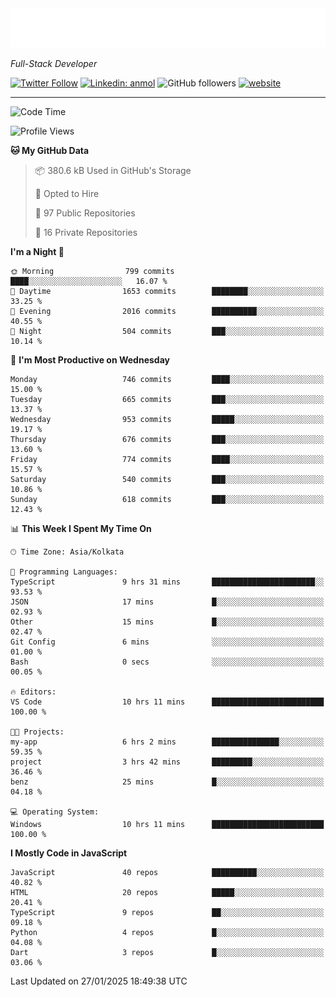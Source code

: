 <!-- START:readme-typing -->
<img src="readme-typing.svg" />
<!-- END:readme-typing -->

<p><em>Full-Stack Developer</em></p>

[![Twitter Follow](https://img.shields.io/twitter/follow/tonalmathew?style=flat)](https://twitter.com/intent/follow?screen_name=tonalmathew)
[![Linkedin: anmol](https://img.shields.io/badge/tonal-mathew?style=flat-square&logo=Linkedin&logoColor=white&link=https://www.linkedin.com/in/tonal-mathew/)](https://www.linkedin.com/in/tonal-mathew/)
![GitHub followers](https://img.shields.io/github/followers/tonalmathew?label=Follow&style=social)
[![website](https://img.shields.io/badge/Website-46a2f1.svg?&style=flat-square&logo=Google-Chrome&logoColor=white&link=http://tonalmathew.github.io/)](http://tonalmathew.github.io/)

---
<!--START_SECTION:waka-->
![Code Time](http://img.shields.io/badge/Code%20Time-1%2C411%20hrs%2038%20mins-blue)

![Profile Views](http://img.shields.io/badge/Profile%20Views-0-blue)

**🐱 My GitHub Data** 

> 📦 380.6 kB Used in GitHub's Storage 
 > 
> 💼 Opted to Hire
 > 
> 📜 97 Public Repositories 
 > 
> 🔑 16 Private Repositories 
 > 
**I'm a Night 🦉** 

```text
🌞 Morning                799 commits         ████░░░░░░░░░░░░░░░░░░░░░   16.07 % 
🌆 Daytime                1653 commits        ████████░░░░░░░░░░░░░░░░░   33.25 % 
🌃 Evening                2016 commits        ██████████░░░░░░░░░░░░░░░   40.55 % 
🌙 Night                  504 commits         ███░░░░░░░░░░░░░░░░░░░░░░   10.14 % 
```
📅 **I'm Most Productive on Wednesday** 

```text
Monday                   746 commits         ████░░░░░░░░░░░░░░░░░░░░░   15.00 % 
Tuesday                  665 commits         ███░░░░░░░░░░░░░░░░░░░░░░   13.37 % 
Wednesday                953 commits         █████░░░░░░░░░░░░░░░░░░░░   19.17 % 
Thursday                 676 commits         ███░░░░░░░░░░░░░░░░░░░░░░   13.60 % 
Friday                   774 commits         ████░░░░░░░░░░░░░░░░░░░░░   15.57 % 
Saturday                 540 commits         ███░░░░░░░░░░░░░░░░░░░░░░   10.86 % 
Sunday                   618 commits         ███░░░░░░░░░░░░░░░░░░░░░░   12.43 % 
```


📊 **This Week I Spent My Time On** 

```text
🕑︎ Time Zone: Asia/Kolkata

💬 Programming Languages: 
TypeScript               9 hrs 31 mins       ███████████████████████░░   93.53 % 
JSON                     17 mins             █░░░░░░░░░░░░░░░░░░░░░░░░   02.93 % 
Other                    15 mins             █░░░░░░░░░░░░░░░░░░░░░░░░   02.47 % 
Git Config               6 mins              ░░░░░░░░░░░░░░░░░░░░░░░░░   01.00 % 
Bash                     0 secs              ░░░░░░░░░░░░░░░░░░░░░░░░░   00.05 % 

🔥 Editors: 
VS Code                  10 hrs 11 mins      █████████████████████████   100.00 % 

🐱‍💻 Projects: 
my-app                   6 hrs 2 mins        ███████████████░░░░░░░░░░   59.35 % 
project                  3 hrs 42 mins       █████████░░░░░░░░░░░░░░░░   36.46 % 
benz                     25 mins             █░░░░░░░░░░░░░░░░░░░░░░░░   04.18 % 

💻 Operating System: 
Windows                  10 hrs 11 mins      █████████████████████████   100.00 % 
```

**I Mostly Code in JavaScript** 

```text
JavaScript               40 repos            ██████████░░░░░░░░░░░░░░░   40.82 % 
HTML                     20 repos            █████░░░░░░░░░░░░░░░░░░░░   20.41 % 
TypeScript               9 repos             ██░░░░░░░░░░░░░░░░░░░░░░░   09.18 % 
Python                   4 repos             █░░░░░░░░░░░░░░░░░░░░░░░░   04.08 % 
Dart                     3 repos             █░░░░░░░░░░░░░░░░░░░░░░░░   03.06 % 
```




 Last Updated on 27/01/2025 18:49:38 UTC
<!--END_SECTION:waka-->
